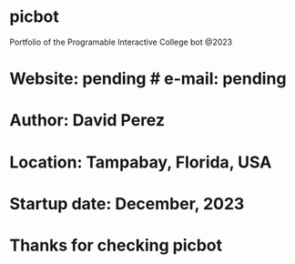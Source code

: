 # picbot
Portfolio of the Programable Interactive College bot @2023
# Website: pending # e-mail: pending
# Author: David Perez
# Location: Tampabay, Florida, USA
# Startup date: December, 2023
# Thanks for checking picbot
